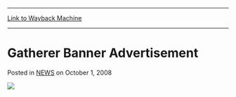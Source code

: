 
---
[Link to Wayback Machine](https://web.archive.org/web/20211205154215/https://magic.wizards.com/en/articles/archive/gatherer-banner-advertisement-2009-04-20)

[_metadata_:generator]:- "Drupal 7 (http://drupal.org)"
[_metadata_:node]:- "187606"
[_metadata_:path_date]:- "2009-04-20"
[_metadata_:publish_date]:- "2008-10-01"
[_metadata_:source]:- "div-main-content"
[_metadata_:title]:- "Gatherer Banner Advertisement"
[_metadata_:wayback_capture_timestamp]:- "2021-12-05 15:42:15"
[_metadata_:wayback_raw_url]:- "https://web.archive.org/web/20211205154215id_/https://magic.wizards.com/en/articles/archive/gatherer-banner-advertisement-2009-04-20"
[_metadata_:wayback_url]:- "https://magic.wizards.com/en/articles/archive/gatherer-banner-advertisement-2009-04-20"
---


Gatherer Banner Advertisement
=============================



 Posted in [NEWS](/en/articles)
 on October 1, 2008 










[![](https://media.wizards.com/images/magic/daily/ads/FNM2014/EN_FNM_M14_Banner_March.jpg)](http://archive.wizards.com/Magic/tcg/events.aspx?x=events/magic/fnm)





